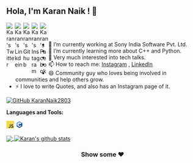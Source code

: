 ## Hola, I'm Karan Naik ! 👋


<a href="https://twitter.com/karanna44442874">
  <img align="left" alt="Karan's Twitter" width="22px" src="https://cdn.jsdelivr.net/npm/simple-icons@v3/icons/twitter.svg" />
</a>

<a href="https://www.linkedin.com/in/karan-naik-a0550a1a4/">
  <img align="left" alt="Karan's Linkdein" width="22px" src="https://cdn.jsdelivr.net/npm/simple-icons@v3/icons/linkedin.svg" />
</a>

<a href="https://github.com/KaranNaik2803">
  <img align="left" alt="Karan's Github" width="22px" src="https://cdn.jsdelivr.net/npm/simple-icons@v3/icons/github.svg" />
</a>

<a href="https://www.instagram.com/__.mr.__.hunky.__/">
  <img align="left" alt="Karan's Instagram" width="22px" src="https://cdn.jsdelivr.net/npm/simple-icons@v3/icons/instagram.svg" />
</a>

<a href="https://www.facebook.com/profile.php?id=10005290978865">
  <img align="left" alt="Karan's Facebook" width="22px" src="https://cdn.jsdelivr.net/npm/simple-icons@v3/icons/facebook.svg" />
</a>


<br/>
<br/>


- 🔭 I’m currently working at Sony India Software Pvt. Ltd.
- 🌱 I’m currently learning more about C++ and Python.
- 💬 Very much interested into tech talks. 
- 📫 How to reach me: [Instagram](https://www.instagram.com/__.mr.__.hunky.__/) , [LinkedIn](https://www.linkedin.com/in/karan-naik-a0550a1a4/)
- 😄 Community guy who loves being involved in communities and help others grow.
- ⚡ I love to write Quotes, and also has an Instagram page of it.

[![GitHub KaranNaik2803](https://img.shields.io/github/followers/KaranNaik2803?label=follow&style=social)](https://github.com/KaranNaik2803)

**Languages and Tools:**  

<code><img height="20" src="https://raw.githubusercontent.com/github/explore/80688e429a7d4ef2fca1e82350fe8e3517d3494d/topics/javascript/javascript.png"></code>
<code><img height="20" src="https://raw.githubusercontent.com/github/explore/f3e22f0dca2be955676bc70d6214b95b13354ee8/topics/c/c.png"></code>


<a href="https://github.com/KaranNaik2803">
  <img align="center" src="https://github-readme-stats.vercel.app/api/top-langs/?username=KaranNaik2803&theme=light&hide_langs_below=1" />
</a>

<a href="https://github.com/KaranNaik2803">
 <img align="center" src="https://github-readme-stats.vercel.app/api?username=KaranNaik2803&show_icons=true&theme=light&line_height=27" alt="Karan's github stats"/>
</a>

<div align="center">

### Show some ❤️ 

</div>



